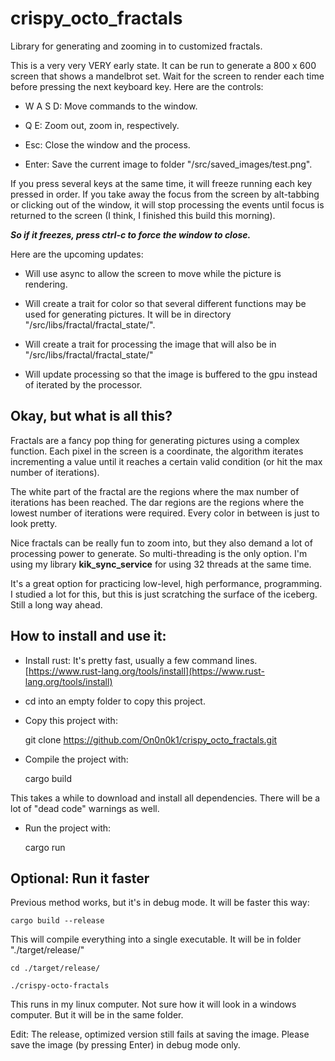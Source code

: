 # crispy_octo_fractals
Library for generating and zooming in to customized fractals.

This is a very very VERY early state. It can be run to generate a 800 x 600 screen that shows a 
mandelbrot set. Wait for the screen to render each time before pressing the next keyboard key.
Here are the controls:

 - W A S D: Move commands to the window.

 - Q E: Zoom out, zoom in, respectively.
 
 - Esc: Close the window and the process.
 
 - Enter: Save the current image to folder "/src/saved_images/test.png".
 
If you press several keys at the same time, it will freeze running each key pressed in order. 
If you take away the focus from the screen by alt-tabbing or clicking out of the window, it 
will stop processing the events until focus is returned to the screen (I think, 
I finished this build this morning).

***So if it freezes, press ctrl-c to force the window to close.***

Here are the upcoming updates:

 - Will use async to allow the screen to move while the picture is rendering.
 
 - Will create a trait for color so that several different functions may be used for generating pictures.
It will be in directory "/src/libs/fractal/fractal_state/".
 
 - Will create a trait for processing the image that will also be in "/src/libs/fractal/fractal_state/"
 
 - Will update processing so that the image is buffered to the gpu instead of iterated by the processor.
 
## Okay, but what is all this?

Fractals are a fancy pop thing for generating pictures using a complex function. 
Each pixel in the screen is a coordinate, the algorithm iterates incrementing a 
value until it reaches a certain valid condition (or hit the max number of iterations).

The white part of the fractal are the regions where the max number of iterations has 
been reached. The dar regions are the regions where the lowest number of iterations 
were required. Every color in between is just to look pretty.

Nice fractals can be really fun to zoom into, but they also demand a lot of processing 
power to generate. So multi-threading is the only option. I'm using my library 
**kik_sync_service** for using 32 threads at the same time.

It's a great option for practicing low-level, high performance, programming. I studied 
a lot for this, but this is just scratching the surface of the iceberg. Still a long 
way ahead.

## How to install and use it:

 - Install rust: It's pretty fast, usually a few command lines. [https://www.rust-lang.org/tools/install](https://www.rust-lang.org/tools/install)
 
 - cd into an empty folder to copy this project.
 
 - Copy this project with:
 
	git clone https://github.com/On0n0k1/crispy_octo_fractals.git
 
 - Compile the project with:
 
	cargo build
 	
This takes a while to download and install all dependencies. There will be a lot of "dead code" warnings as well.

 - Run the project with:
 
	cargo run
	
## Optional: Run it faster

Previous method works, but it's in debug mode. It will be faster this way:

	cargo build --release

This will compile everything into a single executable. It will be in folder "./target/release/"

	cd ./target/release/
	
	./crispy-octo-fractals
	
This runs in my linux computer. Not sure how it will look in a windows computer. 
But it will be in the same folder.

Edit: The release, optimized version still fails at saving the image. Please save the image (by pressing Enter) in debug mode only.


